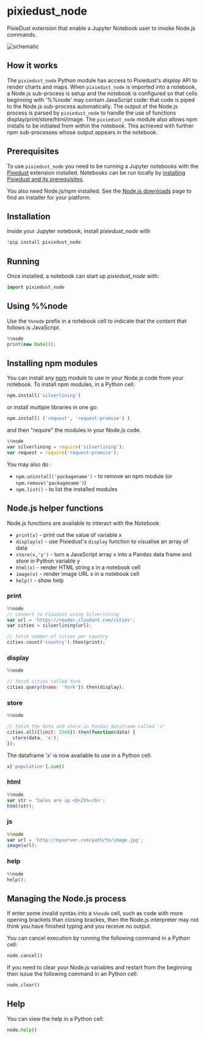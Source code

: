 # pixiedust_node

PixieDust extension that enable a Jupyter Notebook user to invoke Node.js commands.

![schematic](images/pixiedust_node_schematic.png)


## How it works

The `pixiedust_node` Python module has access to Pixiedust's *display* API to render charts and maps. When `pixiedust_node` is imported into a notebook, a Node.js sub-process is setup and the notebook is configured so that cells beginning with '%%node' may contain JavaScript code: that code is piped to the Node.js sub-process automatically. The output of the Node.js process is parsed by `pixiedust_node` to handle the use of functions display/print/store/html/image. The `pixiedust_node` module also allows npm installs to be initiated from within the notebook. This achieved with further npm sub-processes whose output appears in the notebook. 

## Prerequisites

To use `pixiedust_node` you need to be running a Jupyter notebooks with the [Pixedust](https://github.com/ibm-cds-labs/pixiedust) extension installed. Notebooks can be run locally by [installing Pixiedust and its prerequisites](https://ibm-watson-data-lab.github.io/pixiedust/install.html).


You also need Node.js/npm installed. See the [Node.js downloads](https://nodejs.org/en/download/) page to find an installer for your platform.

## Installation

Inside your Jupyter notebook, install *pixiedust_node*  with

```python
!pip install pixiedust_node
```

## Running

Once installed, a notebook can start up *pixiedust_node* with:

```python
import pixiedust_node
```

## Using %%node

Use the `%%node` prefix in a notebook cell to indicate that the content that follows is JavaScript.

```js
%%node
print(new Date());
```

## Installing npm modules

You can install any [npm](https://www.npmjs.com/) module to use in your Node.js code from your notebook. To install npm modules, in a Python cell:

```python
npm.install('silverlining')
```

or install multiple libraries in one go:

```python
npm.install( ('request', 'request-promise') )
```

and then "require" the modules in your Node.js code.

```js
%%node
var silverlining = require('silverlining');
var request = require('request-promise');
```

You may also do :

- `npm.uninstall('packagename')` - to remove an npm module (or `npm.remove('packagename')`)
- `npm.list()` - to list the installed modules

## Node.js helper functions

Node.js functions are available to interact with the Notebook

- `print(x)` - print out the value of variable x 
- `display(x)` - use Pixiedust's `display` function to visualise an array of data
- `store(x,'y')` - turn a JavaScript array x into a Pandas data frame and store in Python variable y
- `html(x)` - render HTML string x in a notebook cell
- `image(x)` - render image URL x in a notebook cell
- `help()` - show help

### print

```js
%%node
// connect to Cloudant using Silverlining
var url = 'https://reader.cloudant.com/cities';
var cities = silverlining(url);

// fetch number of cities per country
cities.count('country').then(print);
```

### display

```js
%%node

// fetch cities called York
cities.query({name: 'York'}).then(display);
```

### store

```js
%%node

// fetch the data and store in Pandas dataframe called 'x'
cities.all({limit: 2500}).then(function(data) {
  store(data, 'x');
});
```

The dataframe 'x' is now available to use in a Python cell:

```python
x['population'].sum()
```

### html

```js
%%node
var str = 'Sales are up <b>25%</b>';
html(str);
```

### js

```js
%%node
var url = 'http://myserver.com/path/to/image.jpg';
image(url);
```

### help

```js
%%node
help();
```

## Managing the Node.js process

If enter some invalid syntax into a `%%node` cell, such as code with more opening brackets than closing brackes, then the Node.js interpreter may not think you have finished typing and you receive no output.

You can cancel execution by running the following command in a Python cell:

```python
node.cancel()
```

If you need to clear your Node.js variables and restart from the beginning then issue the following command in an Python cell:

```python
node.clear()
```

## Help

You can view the help in a Python cell:

```python
node.help()
```
